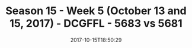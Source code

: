 ---
title: Season 15 - Week 5 (October 13 and 15, 2017) - DCGFFL - 5683 vs 5681
teams_score:
- team: 5683
  score: 12
- team: 5681
  score: 26
mvp: John Boyd, Kyle Veldman
game-ball: 'Brendan McFarland, Lou Ferraria '
season: 15
week: 5
date: '2017-10-15T18:50:29'
pageid: season-15-week-5-october-13-15-2017-5683-vs-5681
---